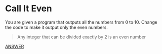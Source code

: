 # Call It Even

You are given a program that outputs all the numbers from 0 to 10.
Change the code to make it output only the even numbers.

> Any integer that can be divided exactly by 2 is an even number

[ANSWER]()
